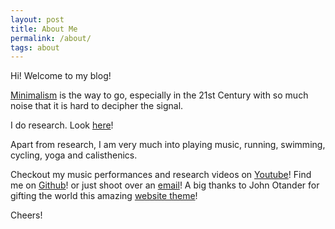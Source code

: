 ```yaml
---
layout: post
title: About Me
permalink: /about/
tags: about
---
```


Hi! Welcome to my blog! 

[Minimalism](http://mnmlist.com/) is the way to go, especially in the 21st Century with so much noise that it is hard to decipher the signal.

I do research. Look [here](https://aseembits93.github.io/)! 

Apart from research, I am very much into playing music, running, swimming, cycling, yoga and calisthenics. 

Checkout my music performances and research videos on [Youtube](https://www.youtube.com/channel/UCS-mAkSQheveU4dI78Sv1GQ)! Find me on [Github](https://github.com/aseembits93)! or just shoot over an [email](mailto:aseem.bits@gmail.com)! A big thanks to John Otander for gifting the world this amazing [website theme](http://pixyll.com/)! 

Cheers!
